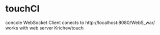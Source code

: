 # touchCl
concole WebSocket Client conects to http://localhost:8080/WebS_war/
works with web server Krichev/touch
